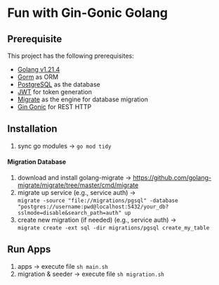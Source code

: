 # Fun with Gin-Gonic Golang

## Prerequisite

This project has the following prerequisites:

- [Golang v1.21.4](https://golang.org/doc/go1.21.4)
- [Gorm](https://gorm.io/) as ORM
- [PostgreSQL](https://www.postgresql.org/) as the database
- [JWT](https://jwt.io/) for token generation
- [Migrate](https://github.com/golang-migrate/migrate) as the engine for database migration
- [Gin Gonic](https://github.com/gin-gonic/gin) for REST HTTP

## Installation

1. sync go modules -> `go mod tidy`

#### Migration Database

1. download and install golang-migrate -> https://github.com/golang-migrate/migrate/tree/master/cmd/migrate
2. migrate up service (e.g., service auth) -> \
   `migrate -source "file://migrations/pgsql" -database "postgres://username:pwd@localhost:5432/your_db?sslmode=disable&search_path=auth" up`
3. create new migration (if needed) (e.g., service auth) -> \
   `migrate create -ext sql -dir migrations/pgsql create_my_table`

## Run Apps

1. apps -> execute file `sh main.sh`
2. migration & seeder -> execute file `sh migration.sh`
